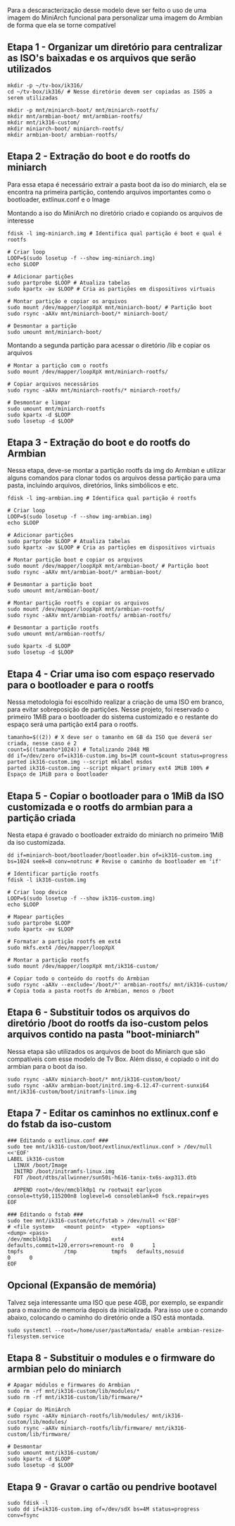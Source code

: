 Para a descaracterização desse modelo deve ser feito o uso de uma imagem do MiniArch funcional para personalizar uma imagem do Armbian de forma que ela se torne compatível

## Etapa 1 - Organizar um diretório para centralizar as ISO's baixadas e os arquivos que serão utilizados
```shell
mkdir -p ~/tv-box/ik316/
cd ~/tv-box/ik316/ # Nesse diretório devem ser copiadas as ISOS a serem utilizadas

mkdir -p mnt/miniarch-boot/ mnt/miniarch-rootfs/
mkdir mnt/armbian-boot/ mnt/armbian-rootfs/
mkdir mnt/ik316-custom/
mkdir miniarch-boot/ miniarch-rootfs/
mkdir armbian-boot/ armbian-rootfs/
```

## Etapa 2 - Extração do boot e do rootfs do miniarch
Para essa etapa é necessário extrair a pasta boot da iso do miniarch, ela se encontra na primeira partição, contendo arquivos importantes como o bootloader, extlinux.conf e o Image

Montando a iso do MiniArch no diretório criado e copiando os arquivos de interesse
```shell
fdisk -l img-miniarch.img # Identifica qual partição é boot e qual é rootfs

# Criar loop
LOOP=$(sudo losetup -f --show img-miniarch.img)
echo $LOOP

# Adicionar partições
sudo partprobe $LOOP # Atualiza tabelas
sudo kpartx -av $LOOP # Cria as partições em dispositivos virtuais

# Montar partição e copiar os arquivos
sudo mount /dev/mapper/loopXpX mnt/miniarch-boot/ # Partição boot
sudo rsync -aAXv mnt/miniarch-boot/* miniarch-boot/

# Desmontar a partição
sudo umount mnt/miniarch-boot/
```

Montando a segunda partição para acessar o diretório /lib e copiar os arquivos
```shell
# Montar a partição com o rootfs
sudo mount /dev/mapper/loopXpX mnt/miniarch-rootfs/

# Copiar arquivos necessários
sudo rsync -aAXv mnt/miniarch-rootfs/* miniarch-rootfs/

# Desmontar e limpar
sudo umount mnt/miniarch-rootfs
sudo kpartx -d $LOOP
sudo losetup -d $LOOP
```

## Etapa 3 - Extração do boot e do rootfs do Armbian
Nessa etapa, deve-se montar a partição rootfs da img do Armbian e utilizar alguns comandos para clonar todos os arquivos dessa partição para uma pasta, incluindo arquivos, diretórios, links simbólicos e etc.

```shell
fdisk -l img-armbian.img # Identifica qual partição é rootfs

# Criar loop
LOOP=$(sudo losetup -f --show img-armbian.img)
echo $LOOP

# Adicionar partições
sudo partprobe $LOOP # Atualiza tabelas
sudo kpartx -av $LOOP # Cria as partições em dispositivos virtuais

# Montar partição boot e copiar os arquivos
sudo mount /dev/mapper/loopXpX mnt/armbian-boot/ # Partição boot
sudo rsync -aAXv mnt/armbian-boot/* armbian-boot/

# Desmontar a partição boot
sudo umount mnt/armbian-boot/

# Montar partição rootfs e copiar os arquivos
sudo mount /dev/mapper/loopXpX mnt/armbian-rootfs/
sudo rsync -aAXv mnt/armbian-rootfs/ armbian-rootfs/

# Desmontar a partição rootfs
sudo umount mnt/armbian-rootfs/

sudo kpartx -d $LOOP
sudo losetup -d $LOOP
```

## Etapa 4 - Criar uma iso com espaço reservado para o bootloader e para o rootfs
Nessa metodologia foi escolhido realizar a criação de uma ISO em branco, para evitar sobreposição de partições. Nesse projeto, foi reservado o primeiro 1MiB para o bootloader do sistema customizado e o restante do espaço será uma partição ext4 para o rootfs.

```shell
tamanho=$((2)) # X deve ser o tamanho em GB da ISO que deverá ser criada, nesse caso é 2
count=$((tamanho*1024)) # Totalizando 2048 MB
dd if=/dev/zero of=ik316-custom.img bs=1M count=$count status=progress
parted ik316-custom.img --script mklabel msdos
parted ik316-custom.img --script mkpart primary ext4 1MiB 100% # Espaço de 1MiB para o bootloader
```

## Etapa 5 - Copiar o bootloader para o 1MiB da ISO customizada e o rootfs do armbian para a partição criada
Nesta etapa é gravado o bootloader extraido do miniarch no primeiro 1MiB da iso customizada.

```shell
dd if=miniarch-boot/bootloader/bootloader.bin of=ik316-custom.img bs=1024 seek=8 conv=notrunc # Revise o caminho do bootloader em 'if'
```

```shell
# Identificar partição rootfs
fdisk -l ik316-custom.img

# Criar loop device
LOOP=$(sudo losetup -f --show ik316-custom.img)
echo $LOOP

# Mapear partições
sudo partprobe $LOOP
sudo kpartx -av $LOOP

# Formatar a partição rootfs em ext4
sudo mkfs.ext4 /dev/mapper/loopXpX

# Montar a partição rootfs
sudo mount /dev/mapper/loopXpX mnt/ik316-custom/

# Copiar todo o conteúdo do rootfs do Armbian
sudo rsync -aAXv --exclude='/boot/*' armbian-rootfs/ mnt/ik316-custom/ # Copia toda a pasta rootfs do Armbian, menos o /boot
```

## Etapa 6 - Substituir todos os arquivos do diretório /boot do rootfs da iso-custom pelos arquivos contido na pasta "boot-miniarch"
Nessa etapa são utilizados os arquivos de boot do Miniarch que são compatíveis com esse modelo de Tv Box. Além disso, é copiado o init do armbian para o boot da iso.

```shell
sudo rsync -aAXv miniarch-boot/* mnt/ik316-custom/boot/
sudo rsync -aAXv armbian-boot/initrd.img-6.12.47-current-sunxi64 mnt/ik316-custom/boot/initramfs-linux.img
```

## Etapa 7 - Editar os caminhos no extlinux.conf e do fstab da iso-custom

```shell
### Editando o extlinux.conf ###
sudo tee mnt/ik316-custom/boot/extlinux/extlinux.conf > /dev/null <<'EOF'
LABEL ik316-custom
  LINUX /boot/Image
  INITRD /boot/initramfs-linux.img
  FDT /boot/dtbs/allwinner/sun50i-h616-tanix-tx6s-axp313.dtb

  APPEND root=/dev/mmcblk0p1 rw rootwait earlycon console=ttyS0,115200n8 loglevel=6 consoleblank=0 fsck.repair=yes
EOF

### Editando o fstab ###
sudo tee mnt/ik316-custom/etc/fstab > /dev/null <<'EOF'
# <file system>   <mount point>  <type>  <options>                        <dump> <pass>
/dev/mmcblk0p1    /              ext4    defaults,commit=120,errors=remount-ro  0      1
tmpfs             /tmp           tmpfs   defaults,nosuid                        0      0
EOF
```

## Opcional (Expansão de memória)

Talvez seja interessante uma ISO que pese 4GB, por exemplo, se expandir para o maximo de memoria depois da inicializada. Para isso use o comando abaixo, colocando o caminho do diretório onde a ISO está montada.

```shell
sudo systemctl --root=/home/user/pastaMontada/ enable armbian-resize-filesystem.service
```


## Etapa 8 - Substituir o modules e o firmware do armbian pelo do miniarch

```shell
# Apagar módulos e firmwares do Armbian
sudo rm -rf mnt/ik316-custom/lib/modules/*
sudo rm -rf mnt/ik316-custom/lib/firmware/*

# Copiar do MiniArch
sudo rsync -aAXv miniarch-rootfs/lib/modules/ mnt/ik316-custom/lib/modules/
sudo rsync -aAXv miniarch-rootfs/lib/firmware/ mnt/ik316-custom/lib/firmware/

# Desmontar
sudo umount mnt/ik316-custom/
sudo kpartx -d $LOOP
sudo losetup -d $LOOP
```

## Etapa 9 - Gravar o cartão ou pendrive bootavel

```shell
sudo fdisk -l
sudo dd if=ik316-custom.img of=/dev/sdX bs=4M status=progress conv=fsync
```

